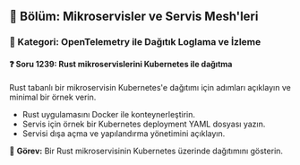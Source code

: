 ## 📘 Bölüm: Mikroservisler ve Servis Mesh'leri
### 🔹 Kategori: OpenTelemetry ile Dağıtık Loglama ve İzleme
#### ❓ Soru 1239: Rust mikroservislerini Kubernetes ile dağıtma

Rust tabanlı bir mikroservisin Kubernetes'e dağıtımı için adımları açıklayın ve minimal bir örnek verin.

- Rust uygulamasını Docker ile konteynerleştirin.
- Servis için örnek bir Kubernetes deployment YAML dosyası yazın.
- Servisi dışa açma ve yapılandırma yönetimini açıklayın.

🔧 **Görev:** Bir Rust mikroservisinin Kubernetes üzerinde dağıtımını gösterin.
